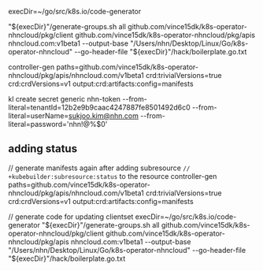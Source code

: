 execDir=~/go/src/k8s.io/code-generator

"${execDir}"/generate-groups.sh all github.com/vince15dk/k8s-operator-nhncloud/pkg/client github.com/vince15dk/k8s-operator-nhncloud/pkg/apis nhncloud.com:v1beta1 --output-base "/Users/nhn/Desktop/Linux/Go/k8s-operator-nhncloud" --go-header-file "${execDir}"/hack/boilerplate.go.txt

controller-gen paths=github.com/vince15dk/k8s-operator-nhncloud/pkg/apis/nhncloud.com/v1beta1 crd:trivialVersions=true crd:crdVersions=v1 output:crd:artifacts:config=manifests

kl create secret generic nhn-token --from-literal=tenantId=12b2e9b9caac4247887fe8501492d6c0 --from-literal=userName=sukjoo.kim@nhn.com --from-literal=password='nhn!@%$0'

## adding status

// generate manifests again after adding subresource `// +kubebuilder:subresource:status` to the resource
controller-gen paths=github.com/vince15dk/k8s-operator-nhncloud/pkg/apis/nhncloud.com/v1beta1 crd:trivialVersions=true crd:crdVersions=v1 output:crd:artifacts:config=manifests

// generate code for updating clientset
execDir=~/go/src/k8s.io/code-generator
"${execDir}"/generate-groups.sh all github.com/vince15dk/k8s-operator-nhncloud/pkg/client github.com/vince15dk/k8s-operator-nhncloud/pkg/apis nhncloud.com:v1beta1 --output-base "/Users/nhn/Desktop/Linux/Go/k8s-operator-nhncloud" --go-header-file "${execDir}"/hack/boilerplate.go.txt